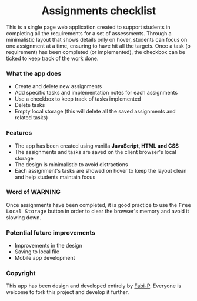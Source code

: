 <h1 align="center">Assignments checklist</h1>


This is a single page web application created to support students in completing all the requirements for a set of assessments.
Through a minimalistic layout that shows details only on hover, students can focus on one assignment at a time, ensuring to have hit all the targets.
Once a task (o requirement) has been completed (or implemented), the checkbox can be ticked to keep track of the work done.

### What the app does

- Create and delete new assignments
- Add specific tasks and implementation notes for each assignments
- Use a checkbox to keep track of tasks implemented
- Delete tasks
- Empty local storage (this will delete all the saved assignments and related tasks)


### Features

- The app has been created using vanilla **JavaScript, HTML and CSS**
- The assignments and tasks are saved on the client browser's local storage
- The design is minimalistic to avoid distractions
- Each assignment's tasks are showed on hover to keep the layout clean and help students maintain focus


### Word of WARNING

Once assignments have been completed, it is good practice to use the <kbd>Free Local Storage</kbd> button in order to clear the browser's memory and avoid it slowing down.


### Potential future improvements

- Improvements in the design
- Saving to local file
- Mobile app development


### Copyright

This app has been design and developed entirely by [Fabi-P](https://github.com/Fabi-P). Everyone is welcome to fork this project and develop it further.
